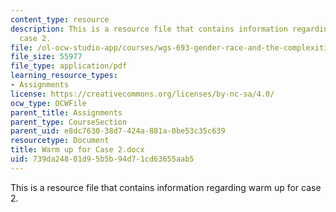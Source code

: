 ```yaml
---
content_type: resource
description: This is a resource file that contains information regarding warm up for
  case 2.
file: /ol-ocw-studio-app/courses/wgs-693-gender-race-and-the-complexities-of-science-and-technology-a-problem-based-learning-experiment-spring-2009/739da24801d95b5b94d71cd63655aab5_MITWGS_693S09_assn03_Warmup.pdf
file_size: 55977
file_type: application/pdf
learning_resource_types:
- Assignments
license: https://creativecommons.org/licenses/by-nc-sa/4.0/
ocw_type: OCWFile
parent_title: Assignments
parent_type: CourseSection
parent_uid: e8dc7630-38d7-424a-881a-0be53c35c639
resourcetype: Document
title: Warm up for Case 2.docx
uid: 739da248-01d9-5b5b-94d7-1cd63655aab5
---
```

This is a resource file that contains information regarding warm up for case 2.